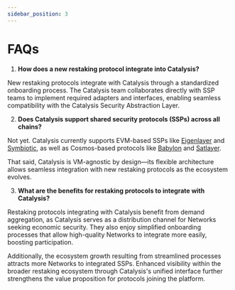 ```yaml
---
sidebar_position: 3
---
```


# FAQs

1. **How does a new restaking protocol integrate into Catalysis?**

New restaking protocols integrate with Catalysis through a standardized onboarding process. The Catalysis team collaborates directly with SSP teams to implement required adapters and interfaces, enabling seamless compatibility with the Catalysis Security Abstraction Layer.

2. **Does Catalysis support shared security protocols (SSPs) across all chains?**

Not yet. Catalysis currently supports EVM-based SSPs like [Eigenlayer](https://www.eigenlayer.xyz/) and [Symbiotic](https://symbiotic.fi/), as well as Cosmos-based protocols like [Babylon](https://babylonlabs.io/) and [Satlayer](https://satlayer.xyz/).

That said, Catalysis is VM-agnostic by design—its flexible architecture allows seamless integration with new restaking protocols as the ecosystem evolves.

3. **What are the benefits for restaking protocols to integrate with Catalysis?**

Restaking protocols integrating with Catalysis benefit from demand aggregation, as Catalysis serves as a distribution channel for Networks seeking economic security. They also enjoy simplified onboarding processes that allow high-quality Networks to integrate more easily, boosting participation.

Additionally, the ecosystem growth resulting from streamlined processes attracts more Networks to integrated SSPs. Enhanced visibility within the broader restaking ecosystem through Catalysis's unified interface further strengthens the value proposition for protocols joining the platform.